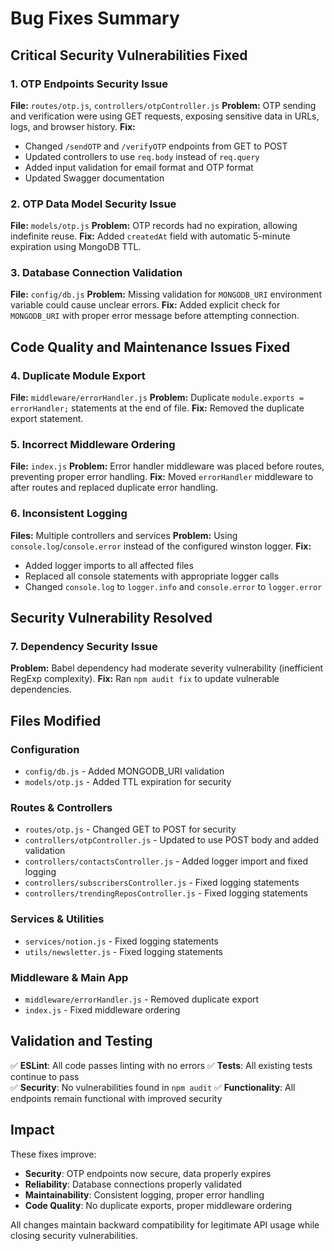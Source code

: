 # Bug Fixes Summary

## Critical Security Vulnerabilities Fixed

### 1. OTP Endpoints Security Issue
**File:** `routes/otp.js`, `controllers/otpController.js`
**Problem:** OTP sending and verification were using GET requests, exposing sensitive data in URLs, logs, and browser history.
**Fix:** 
- Changed `/sendOTP` and `/verifyOTP` endpoints from GET to POST
- Updated controllers to use `req.body` instead of `req.query`
- Added input validation for email format and OTP format
- Updated Swagger documentation

### 2. OTP Data Model Security Issue
**File:** `models/otp.js`
**Problem:** OTP records had no expiration, allowing indefinite reuse.
**Fix:** Added `createdAt` field with automatic 5-minute expiration using MongoDB TTL.

### 3. Database Connection Validation
**File:** `config/db.js`
**Problem:** Missing validation for `MONGODB_URI` environment variable could cause unclear errors.
**Fix:** Added explicit check for `MONGODB_URI` with proper error message before attempting connection.

## Code Quality and Maintenance Issues Fixed

### 4. Duplicate Module Export
**File:** `middleware/errorHandler.js`
**Problem:** Duplicate `module.exports = errorHandler;` statements at the end of file.
**Fix:** Removed the duplicate export statement.

### 5. Incorrect Middleware Ordering
**File:** `index.js`
**Problem:** Error handler middleware was placed before routes, preventing proper error handling.
**Fix:** Moved `errorHandler` middleware to after routes and replaced duplicate error handling.

### 6. Inconsistent Logging
**Files:** Multiple controllers and services
**Problem:** Using `console.log`/`console.error` instead of the configured winston logger.
**Fix:** 
- Added logger imports to all affected files
- Replaced all console statements with appropriate logger calls
- Changed `console.log` to `logger.info` and `console.error` to `logger.error`

## Security Vulnerability Resolved

### 7. Dependency Security Issue
**Problem:** Babel dependency had moderate severity vulnerability (inefficient RegExp complexity).
**Fix:** Ran `npm audit fix` to update vulnerable dependencies.

## Files Modified

### Configuration
- `config/db.js` - Added MONGODB_URI validation
- `models/otp.js` - Added TTL expiration for security

### Routes & Controllers
- `routes/otp.js` - Changed GET to POST for security
- `controllers/otpController.js` - Updated to use POST body and added validation
- `controllers/contactsController.js` - Added logger import and fixed logging
- `controllers/subscribersController.js` - Fixed logging statements
- `controllers/trendingReposController.js` - Fixed logging statements

### Services & Utilities
- `services/notion.js` - Fixed logging statements
- `utils/newsletter.js` - Fixed logging statements

### Middleware & Main App
- `middleware/errorHandler.js` - Removed duplicate export
- `index.js` - Fixed middleware ordering

## Validation and Testing

✅ **ESLint**: All code passes linting with no errors
✅ **Tests**: All existing tests continue to pass  
✅ **Security**: No vulnerabilities found in `npm audit`
✅ **Functionality**: All endpoints remain functional with improved security

## Impact

These fixes improve:
- **Security**: OTP endpoints now secure, data properly expires
- **Reliability**: Database connections properly validated
- **Maintainability**: Consistent logging, proper error handling
- **Code Quality**: No duplicate exports, proper middleware ordering

All changes maintain backward compatibility for legitimate API usage while closing security vulnerabilities.